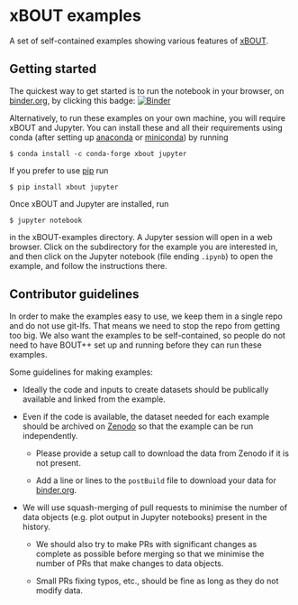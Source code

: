 xBOUT examples
==============

A set of self-contained examples showing various features of
[xBOUT](github.com/boutproject/xBOUT).

Getting started
---------------

The quickest way to get started is to run the notebook in your browser, on
[binder.org](binder.org), by clicking this badge:
[![Binder](https://mybinder.org/badge_logo.svg)](https://mybinder.org/v2/gh/boutproject/xBOUT-examples/master)

Alternatively, to run these examples on your own machine, you will require
xBOUT and Jupyter.  You can install these and all their requirements using
conda (after setting up
[anaconda](https://www.anaconda.com/) or
[miniconda](https://docs.conda.io/en/latest/miniconda.html)) by running
```
$ conda install -c conda-forge xbout jupyter
```

If you prefer to use [pip](https://pip.pypa.io/en/stable/) run
```
$ pip install xbout jupyter
```

Once xBOUT and Jupyter are installed, run
```
$ jupyter notebook
```
in the xBOUT-examples directory. A Jupyter session will open in a web browser.
Click on the subdirectory for the example you are interested in, and then click
on the Jupyter notebook (file ending `.ipynb`) to open the example, and follow
the instructions there.

Contributor guidelines
----------------------

In order to make the examples easy to use, we keep them in a single repo and do
not use git-lfs. That means we need to stop the repo from getting too big. We
also want the examples to be self-contained, so people do not need to have
BOUT++ set up and running before they can run these examples.

Some guidelines for making examples:

* Ideally the code and inputs to create datasets should be publically available
  and linked from the example.

* Even if the code is available, the dataset needed for each example should be
  archived on [Zenodo](zenodo.org) so that the example can be run
  independently.

    * Please provide a setup call to download the data from Zenodo if it is not
      present.

    * Add a line or lines to the `postBuild` file to download your data for
      [binder.org](binder.org).

* We will use squash-merging of pull requests to minimise the number of data
  objects (e.g. plot output in Jupyter notebooks) present in the history.

    * We should also try to make PRs with significant changes as complete as
      possible before merging so that we minimise the number of PRs that make
      changes to data objects.

    * Small PRs fixing typos, etc., should be fine as long as they do not
      modify data.

